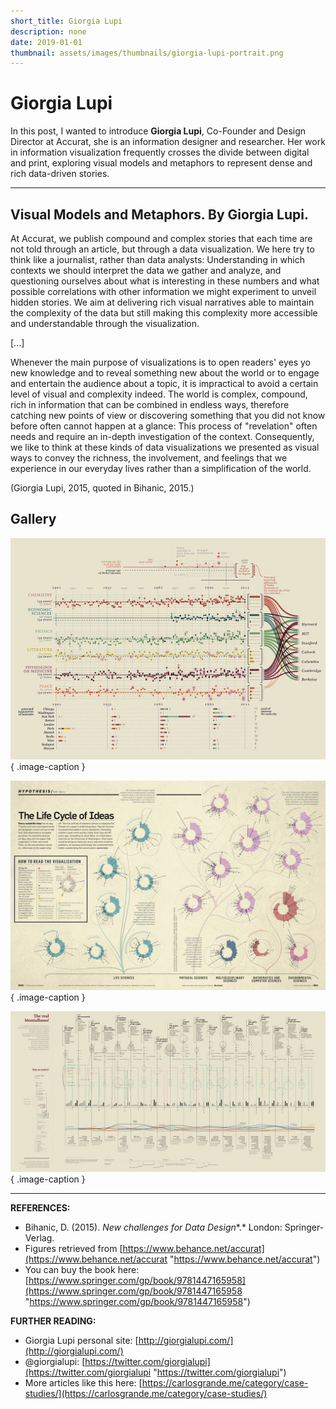 ```yaml
---
short_title: Giorgia Lupi
description: none
date: 2019-01-01
thumbnail: assets/images/thumbnails/giorgia-lupi-portrait.png
---
```


# Giorgia Lupi

In this post, I wanted to introduce **Giorgia Lupi**, Co-Founder and Design Director at Accurat, she is an information designer and researcher. Her work in information visualization frequently crosses the divide between digital and print, exploring visual models and metaphors to represent dense and rich data-driven stories.

---

## Visual Models and Metaphors. By Giorgia Lupi.

At Accurat, we publish compound and complex stories that each time are not told through an article, but through a data visualization. We here try to think like a journalist, rather than data analysts: Understanding in which contexts we should interpret the data we gather and analyze, and questioning ourselves about what is interesting in these numbers and what possible correlations with other information we might experiment to unveil hidden stories. We aim at delivering rich visual narratives able to maintain the complexity of the data but still making this complexity more accessible and understandable through the visualization.

[...]

Whenever the main purpose of visualizations is to open readers' eyes yo new knowledge and to reveal something new about the world or to engage and entertain the audience about a topic, it is impractical to avoid a certain level of visual and complexity indeed. The world is complex, compound, rich in information that can be combined in endless ways, therefore catching new points of view or discovering something that you did not know before often cannot happen at a glance: This process of "revelation" often needs and require an in-depth investigation of the context. Consequently, we like to think at these kinds of data visualizations we presented as visual ways to convey the richness, the involvement, and feelings that we experience in our everyday lives rather than a simplification of the world.

(Giorgia Lupi, 2015, quoted in Bihanic, 2015.)


## Gallery

<div class="gallery grid-2 effect-zoom" markdown>

![Novels and graduates](../../assets/images/references/lupi-novels-and-graduates.jpg){ .image-caption }

![The life cycle of ideas](../../assets/images/references/lupi-the-life-cycle-of-ideas.jpg){ .image-caption }

![The real Montalbano](../../assets/images/references/lupi-the-real-montalbano.jpg){ .image-caption }

</div>

---

**REFERENCES:**

- Bihanic, D. (2015). *New challenges for Data Design**.* London: Springer-Verlag.
- Figures retrieved from [https://www.behance.net/accurat](https://www.behance.net/accurat "https://www.behance.net/accurat")
- You can buy the book here: [https://www.springer.com/gp/book/9781447165958](https://www.springer.com/gp/book/9781447165958 "https://www.springer.com/gp/book/9781447165958")

**FURTHER READING:**

- Giorgia Lupi personal site: [http://giorgialupi.com/](http://giorgialupi.com/)
- @giorgialupi: [https://twitter.com/giorgialupi](https://twitter.com/giorgialupi "https://twitter.com/giorgialupi")
- More articles like this here: [https://carlosgrande.me/category/case-studies/](https://carlosgrande.me/category/case-studies/)